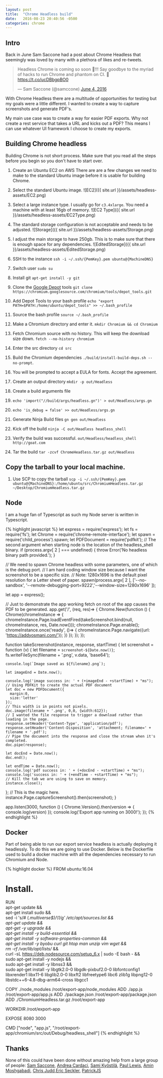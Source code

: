 ```yaml
---
layout: post
title:  "Chrome Headless build"
date:   2016-08-23 20:40:56 -0500
categories: chrome
---
```

## Intro
Back in June Sam Saccone had a post about Chrome Headless that seemingly was loved by many with a plethora of likes and re-tweets.
<blockquote class="twitter-tweet" data-lang="en"><p lang="en" dir="ltr">Headless Chrome is coming so soon 🎪!!! Say goodbye to the myriad of hacks to run Chrome and phantom on CI. 🌊<a href="https://t.co/ucDBbgpBO0">https://t.co/ucDBbgpBO0</a></p>&mdash; Sam Saccone (@samccone) <a href="https://twitter.com/samccone/status/739166801427210240">June 4, 2016</a></blockquote>
<script async src="//platform.twitter.com/widgets.js" charset="utf-8"></script>

With Chrome Headless there are a multitude of opportunities for testing but my goals were a little different.  I wanted to create a way to capture screenshots and generate PDF's.

My main use case was to create a way for easier PDF exports. Why not create a rest service that takes a URL and kicks out a PDF?  This means I can use whatever UI framework I choose to create my exports.

## Building Chrome headless
Building Chrome is not short process. Make sure that you read all the steps before you begin so you don't have to start over.

1. Create an Ubuntu EC2 on AWS
There are are a few changes we need to make to the standard Ubuntu image before it is usable for building Chrome.

  1. Select the standard Ubuntu image.
![EC2]({{ site.url }}/assets/headless-assets/EC2.png)

  2. Select a large instance type. I usually go for `c3.4xlarge`. You need a machine with at least 16gb of memory.
![EC2 Type]({{ site.url }}/assets/headless-assets/EC2Type.png)

  3. The standard storage configuration is not acceptable and needs to be adjusted.
![Storage]({{ site.url }}/assets/headless-assets/Storage.png)

  4. I adjust the main storage to have 250gb. This is to make sure that there is enough space for any dependencies.
![EditedStorage]({{ site.url }}/assets/headless-assets/EditedStorage.png)

2. SSH to the instance `ssh -i ~/.ssh/{PemKey}.pem ubuntu@{MachineDNS}`

3. Switch user `sudo su`

4. Install git `apt-get install -y git`

5. Clone the [Google Depot][depot] tools `git clone https://chromium.googlesource.com/chromium/tools/depot_tools.git`

6. Add Depot Tools to your bash profile `echo "export PATH=$PATH:/home/ubuntu/depot_tools" >> ~/.bash_profile`

7. Source the bash profile `source ~/.bash_profile`

8. Make a Chromium directory and enter it. `mkdir Chromium && cd Chromium`

9. Fetch Chromium source with no history. This will keep the download size down. `fetch --no-history chromium`

10. Enter the src directory `cd src`

11. Build the Chromium dependencies `./build/install-build-deps.sh --no-prompt`.

12. You will be prompted to accept a EULA for fonts. Accept the agreement.

13. Create an output directory `mkdir -p out/Headless`

14. Create a build arguments file

  1. `echo 'import("//build/args/headless.gn")' > out/Headless/args.gn`

  2. `echo 'is_debug = false' >> out/Headless/args.gn`

15. Generate Ninja Build files `gn gen out/Headless`

16. Kick off the build `ninja -C out/Headless headless_shell`

17. Verify the build was successful. `out/Headless/headless_shell http://goat.com`

18. Tar the build `tar -zcvf ChromeHeadless.tar.gz out/Headless`

## Copy the tarball to your local machine.
1. Use SCP to copy the tarball `scp -i ~/.ssh/{PemKey}.pem ubuntu@{MachineDNS}:/home/ubuntu/src/ChromiumHeadless.tar.gz ~/Desktop/ChromiumHeadless.tar.gz`

## Node
I am a huge fan of Typescript as such my Node server is written in Typescript.

{% highlight javascript %}
let express = require('express');
let fs = require('fs');
let Chrome = require('chrome-remote-interface');
let spawn = require('child_process').spawn;
let PDFDocument = require('pdfkit');
// The second argument when starting node is the location of the headless_shell binary.
if (process.argv[ 2 ] === undefined) {
  throw Error('No headless binary path provided.');
}

// We need to spawn Chrome headless with some parameters, one of which is the debug port.
// I am hard coding window size because I want the screenshot to be a specific size.
// Note: 1280x1696 is the default pixel resolution for a Letter sheet of paper.
spawn(process.argv[ 2 ], ['--no-sandbox', '--remote-debugging-port=9222','--window-size=1280x1696' ]);

let app = express();

// Just to demonstrate the app working fetch on root of the app causes the PDF to be generated.
app.get('/', (req, res)=> {
  Chrome.New(function () {
    Chrome(chromeInstance => {
      chromeInstance.Page.loadEventFired(takeScreenshot.bind(null, chromeInstance, res, Date.now()));
      chromeInstance.Page.enable();
      chromeInstance.once('ready', ()=> {
        chromeInstance.Page.navigate({url: 'https://addyosmani.com/'});
      })
    });
  });
});


function takeScreenshot(instance, response, startTime) {
  let screenshot = function (v) {
    let filename = `screenshot-${Date.now()}`;
    fs.writeFileSync(filename + '.png', v.data, 'base64');

    console.log(`Image saved as ${filename}.png`);

    let imageEnd = Date.now();

    console.log('image success in: ' + (+imageEnd - +startTime) + "ms");
    // Using PDFKit to create the actual PDF document
    let doc = new PDFDocument({
      margin:0,
      size:'letter'
    });
    // This width is in points not pixels.
    doc.image(filename + '.png', 0,0, {width:612});
    // I wanted the file response to trigger a download rather than loading in the page.
    response.setHeader('Content-Type', 'application/pdf');
    response.setHeader('Content-Disposition', 'attachment; filename=' + filename + '.pdf');
    // Pipe the document into the response and close the stream when it's completed.
    doc.pipe(response);

    let docEnd = Date.now();
    doc.end();

    let endTime = Date.now();
    console.log('pdf success in: ' + (+docEnd - +startTime) + "ms");
    console.log('success in: ' + (+endTime - +startTime) + "ms");
    // Kill the tab we are using to save on memory.
    instance.close();
  };
  // This is the magic here.
  instance.Page.captureScreenshot().then(screenshot);
}

app.listen(3000, function () {
  Chrome.Version().then(version => {
    console.log(version)
  });
  console.log('Export app running on 3000!');
});
{% endhighlight %}

## Docker
Part of being able to run our export service headless is actually deploying it headlessly.  To do this we are going to use Docker.
Below is the Dockerfile used to build a docker machine with all the dependencies necessary to run Chromium and Node.

{% highlight docker %}
FROM ubuntu:16.04

# Install.
RUN \
    apt-get update && \
    apt-get install sudo && \
    sed -i 's/# \(.*multiverse$\)/\1/g' /etc/apt/sources.list && \
    apt-get update && \
    apt-get -y upgrade && \
    apt-get install -y build-essential && \
    apt-get install -y software-properties-common && \
    apt-get install -y byobu curl git htop man unzip vim wget && \
    rm -rf /var/lib/apt/lists/* && \
    curl -sL https://deb.nodesource.com/setup_6.x | sudo -E bash - && \
    sudo apt-get install -y nodejs && \
    sudo apt-get install -y libnss3 && \
    sudo apt-get install -y libgtk2.0-0 libgdk-pixbuf2.0-0 libfontconfig1 libxrender1 libx11-6 libglib2.0-0 libxft2 libfreetype6 libc6 zlib1g libpng12-0 libstdc++6-4.8-dbg-arm64-cross libgcc1

COPY ./node_modules /root/export-app/node_modules
ADD ./app.js /root/export-app/app.js
ADD ./package.json /root/export-app/package.json
ADD ./ChromiumHeadless.tar.gz /root/export-app

WORKDIR /root/export-app

EXPOSE 8080 3000

CMD ["node", "app.js", "/root/export-app/chromium/src/out/Debug/headless_shell"]
{% endhighlight %}


## Thanks
None of this could have been done without amazing help from a large group of people:
[Sam Saccone][sams], [Andrea Cardaci][andrea], [Sami Kyöstilä][sami], [Paul Lewis][paull], [Amin Moshgabadi][amin], [Chris Judd][judd],[Eric Seckler][eric], [PatrickJS][patrick]

[judd]: https://twitter.com/javajudd
[patrick]: https://angularclass.com/
[eric]: https://www.linkedin.com/in/ericseckler
[amin]: https://www.linkedin.com/in/amoshg
[paull]: https://aerotwist.com/
[sami]: http://www.unrealvoodoo.org/
[andrea]: https://cyrus-and.github.io/
[sams]: http://github.com/sami
[depot]: https://commondatastorage.googleapis.com/chrome-infra-docs/flat/depot_tools/docs/html/depot_tools_tutorial.html#_setting_up